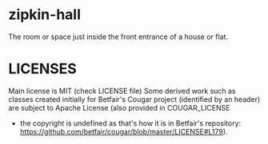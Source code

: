 # zipkin-hall
The room or space just inside the front entrance of a house or flat.

# LICENSES
Main license is MIT (check LICENSE file)
Some derived work such as classes created initially for Betfair's Cougar project 
(identified by an header) are subject to Apache License (also provided in COUGAR_LICENSE 
- the copyright is undefined as that's how it is in Betfair's repository: 
https://github.com/betfair/cougar/blob/master/LICENSE#L179). 
